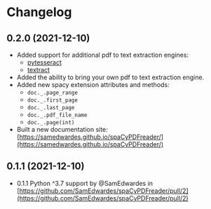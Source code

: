# Changelog

## 0.2.0 (2021-12-10)

- Added support for additional pdf to text extraction engines:
    - [pytesseract](https://pypi.org/project/pytesseract/)
    - [textract](https://textract.readthedocs.io/en/stable/index.html)
- Added the ability to bring your own pdf to text extraction engine.
- Added new spacy extension attributes and methods:
    - `doc._.page_range`
    - `doc._.first_page`
    - `doc._.last_page`
    - `doc._.pdf_file_name`
    - `doc._.page(int)`
- Built a new documentation site: [https://samedwardes.github.io/spaCyPDFreader/](https://samedwardes.github.io/spaCyPDFreader/)

## 0.1.1 (2021-12-10)

- 0.1.1 Python ^3.7 support by @SamEdwardes in [https://github.com/SamEdwardes/spaCyPDFreader/pull/2](https://github.com/SamEdwardes/spaCyPDFreader/pull/2)

